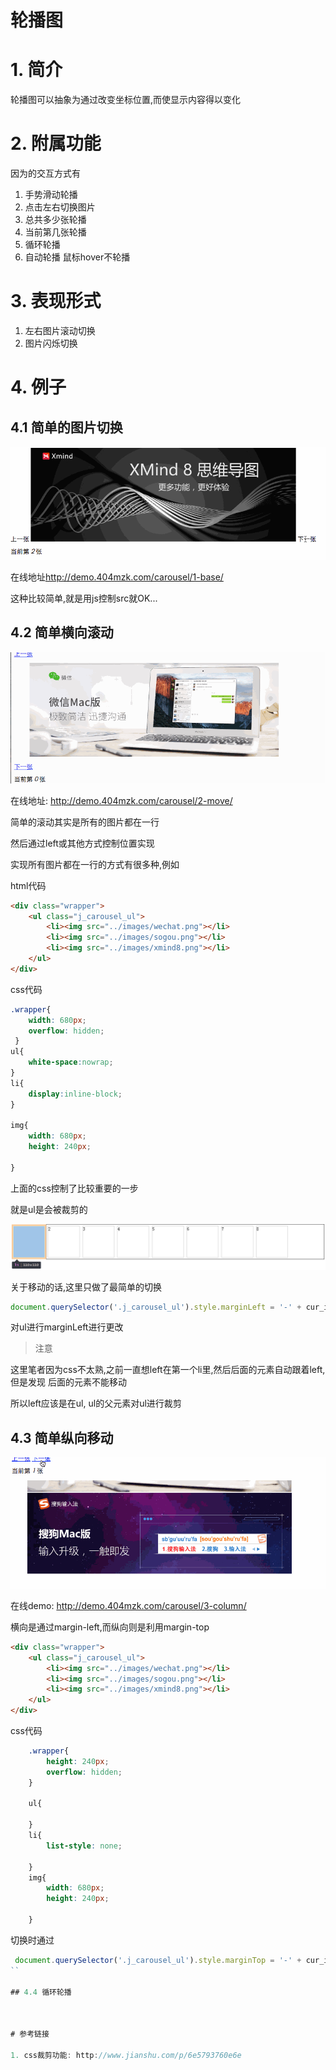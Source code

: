 # 轮播图

# 1. 简介

轮播图可以抽象为通过改变坐标位置,而使显示内容得以变化

# 2. 附属功能

因为的交互方式有

1. 手势滑动轮播
2. 点击左右切换图片
3. 总共多少张轮播
4. 当前第几张轮播
5. 循环轮播
6. 自动轮播 鼠标hover不轮播

# 3. 表现形式

1. 左右图片滚动切换
2. 图片闪烁切换

# 4. 例子

## 4.1 简单的图片切换

![图片切换轮播图](/assets/carousel_1_base.gif)

在线地址<http://demo.404mzk.com/carousel/1-base/>

这种比较简单,就是用js控制src就OK...

## 4.2 简单横向滚动

![轮播移动截图](/assets/carousel_2_move.gif)

在线地址: <http://demo.404mzk.com/carousel/2-move/>

简单的滚动其实是所有的图片都在一行

然后通过left或其他方式控制位置实现

实现所有图片都在一行的方式有很多种,例如

html代码


```html
<div class="wrapper">
    <ul class="j_carousel_ul">
        <li><img src="../images/wechat.png"></li>
        <li><img src="../images/sogou.png"></li>
        <li><img src="../images/xmind8.png"></li>
    </ul>
</div>
```

css代码

```css
.wrapper{
    width: 680px;
    overflow: hidden;
 }
ul{
    white-space:nowrap;
}
li{
    display:inline-block;
}

img{
    width: 680px;
    height: 240px;
    
}
```

上面的css控制了比较重要的一步

就是ul是会被裁剪的

![轮播ul显示](/assets/2470298-0f6308aec6e15f44.png)

关于移动的话,这里只做了最简单的切换

```javascript
document.querySelector('.j_carousel_ul').style.marginLeft = '-' + cur_index * 680 +'px';
```
对ul进行marginLeft进行更改

> 注意

这里笔者因为css不太熟,之前一直想left在第一个li里,然后后面的元素自动跟着left,但是发现 后面的元素不能移动

所以left应该是在ul, ul的父元素对ul进行裁剪 

## 4.3 简单纵向移动

![纵向滚动](/assets/carousel_3_cloumn.gif)

在线demo: <http://demo.404mzk.com/carousel/3-column/>

横向是通过margin-left,而纵向则是利用margin-top

```html
<div class="wrapper">
    <ul class="j_carousel_ul">
        <li><img src="../images/wechat.png"></li>
        <li><img src="../images/sogou.png"></li>
        <li><img src="../images/xmind8.png"></li>
    </ul>
</div>
```

css代码

```css
    .wrapper{
        height: 240px;
        overflow: hidden;
    }
   
    ul{
        
    }
    li{
        list-style: none;
 
    }
    img{
        width: 680px;
        height: 240px;
        
    }
```

切换时通过

```javascript
 document.querySelector('.j_carousel_ul').style.marginTop = '-' + cur_index * 210 +'px';
``

## 4.4 循环轮播



# 参考链接

1. css裁剪功能: http://www.jianshu.com/p/6e5793760e6e
